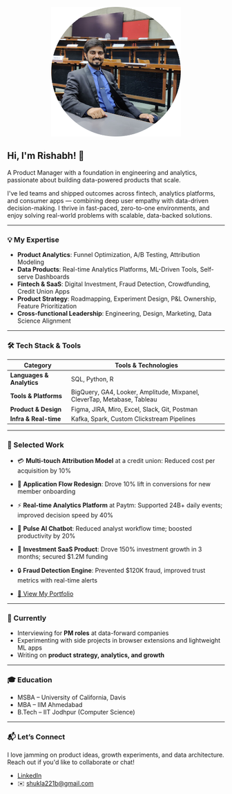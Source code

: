 <p align="center">
  <img src="pic.png" alt="Hi there!" width = "300"/>
</p>

## Hi, I'm Rishabh! 👋
A Product Manager with a foundation in engineering and analytics, passionate about building data-powered products that scale.

I've led teams and shipped outcomes across fintech, analytics platforms, and consumer apps — combining deep user empathy with data-driven decision-making. I thrive in fast-paced, zero-to-one environments, and enjoy solving real-world problems with scalable, data-backed solutions.

---


### 💡 My Expertise
- **Product Analytics**: Funnel Optimization, A/B Testing, Attribution Modeling  
- **Data Products**: Real-time Analytics Platforms, ML-Driven Tools, Self-serve Dashboards  
- **Fintech & SaaS**: Digital Investment, Fraud Detection, Crowdfunding, Credit Union Apps  
- **Product Strategy**: Roadmapping, Experiment Design, P&L Ownership, Feature Prioritization  
- **Cross-functional Leadership**: Engineering, Design, Marketing, Data Science Alignment

---



### 🛠️ Tech Stack & Tools

| Category                  | Tools & Technologies                                                                 |
|--------------------------|---------------------------------------------------------------------------------------|
| **Languages & Analytics**| SQL, Python, R                                                                        |
| **Tools & Platforms**    | BigQuery, GA4, Looker, Amplitude, Mixpanel, CleverTap, Metabase, Tableau              |
| **Product & Design**     | Figma, JIRA, Miro, Excel, Slack, Git, Postman                                         |
| **Infra & Real-time**    | Kafka, Spark, Custom Clickstream Pipelines                                            |

---

### 🚀 Selected Work
- 💳 **Multi-touch Attribution Model** at a credit union: Reduced cost per acquisition by 10%  
- 📱 **Application Flow Redesign**: Drove 10% lift in conversions for new member onboarding  
- ⚡ **Real-time Analytics Platform** at Paytm: Supported 24B+ daily events; improved decision speed by 40%  
- 🧠 **Pulse AI Chatbot**: Reduced analyst workflow time; boosted productivity by 20%  
- 💼 **Investment SaaS Product**: Drove 150% investment growth in 3 months; secured $1.2M funding  
- 🔒 **Fraud Detection Engine**: Prevented $120K fraud, improved trust metrics with real-time alerts

  
- [🔗 View My Portfolio](https://shukla221b.github.io/Portfolio/)
---

### 🌱 Currently
- Interviewing for **PM roles** at data-forward companies  
- Experimenting with side projects in browser extensions and lightweight ML apps
- Writing on **product strategy, analytics, and growth**  

---

### 🎓 Education
- MSBA – University of California, Davis  
- MBA – IIM Ahmedabad  
- B.Tech – IIT Jodhpur (Computer Science)

---

### 📬 Let’s Connect
I love jamming on product ideas, growth experiments, and data architecture. Reach out if you'd like to collaborate or chat!

- [LinkedIn](https://www.linkedin.com/in/rishabh-rs-shukla/)  
- ✉️ shukla221b@gmail.com

